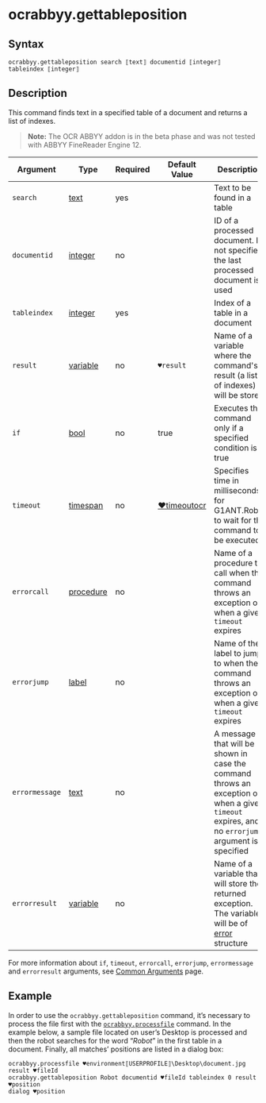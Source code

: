 # ocrabbyy.gettableposition

## Syntax

```G1ANT
ocrabbyy.gettableposition search ⟦text⟧ documentid ⟦integer⟧ tableindex ⟦integer⟧
```

## Description

This command finds text in a specified table of a document and returns a list of indexes.

> **Note:** The OCR ABBYY addon is in the beta phase and was not tested with ABBYY FineReader Engine 12.

| Argument | Type | Required | Default Value | Description |
| -------- | ---- | -------- | ------------- | ----------- |
|`search`| [text](../../G1ANT.Language/Structures/TextStructure.md) | yes |  | Text to be found in a table |
|`documentid`| [integer](../../G1ANT.Language/Structures/IntegerStructure.md) | no |  | ID of a processed document. If not specified, the last processed document is used |
|`tableindex`| [integer](../../G1ANT.Language/Structures/IntegerStructure.md) | yes |  | Index of a table in a document |
| `result`       | [variable](../../G1ANT.Language/Structures/VariableStructure.md) | no       | `♥result`                                                   | Name of a variable where the command's result (a list of indexes) will be stored |
| `if`           | [bool](../../G1ANT.Language/Structures/BooleanStructure.md) | no       | true                                                        | Executes the command only if a specified condition is true   |
| `timeout`      | [timespan](../../G1ANT.Language/Structures/TimeSpanStructure.md) | no       | [♥timeoutocr](../../G1ANT.Addon.Ocr.Google/Variables/TimeoutOcrVariable.md) | Specifies time in milliseconds for G1ANT.Robot to wait for the command to be executed |
| `errorcall`    | [procedure](../../G1ANT.Language/Structures/ProcedureStructure.md) | no       |                                                             | Name of a procedure to call when the command throws an exception or when a given `timeout` expires |
| `errorjump`    | [label](../../G1ANT.Language/Structures/LabelStructure.md) | no       |                                                             | Name of the label to jump to when the command throws an exception or when a given `timeout` expires |
| `errormessage` | [text](../../G1ANT.Language/Structures/TextStructure.md) | no       |                                                             | A message that will be shown in case the command throws an exception or when a given `timeout` expires, and no `errorjump` argument is specified |
| `errorresult`  | [variable](../../G1ANT.Language/Structures/VariableStructure.md) | no       |                                                             | Name of a variable that will store the returned exception. The variable will be of [error](../../G1ANT.Language/Structures/ErrorStructure.md) structure  |

For more information about `if`, `timeout`, `errorcall`, `errorjump`, `errormessage` and `errorresult` arguments, see [Common Arguments](../../../appendices/common-arguments.md) page.

## Example

In order to use the `ocrabbyy.gettableposition` command, it’s necessary to process the file first with the [`ocrabbyy.processfile`](OcrAbbyyProcessFileCommand.md) command. In the example below, a sample file located on user’s Desktop is processed and then the robot searches for the word “*Robot*” in the first table in a document. Finally, all matches’ positions are listed in a dialog box:

```G1ANT
ocrabbyy.processfile ♥environment⟦USERPROFILE⟧\Desktop\document.jpg result ♥fileId
ocrabbyy.gettableposition Robot documentid ♥fileId tableindex 0 result ♥position
dialog ♥position
```

